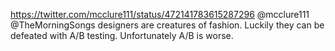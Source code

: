 https://twitter.com/mcclure111/status/472141783615287296 @mcclure111 @TheMorningSongs designers are creatures of fashion. Luckily they can be defeated with A/B testing. Unfortunately A/B is worse.